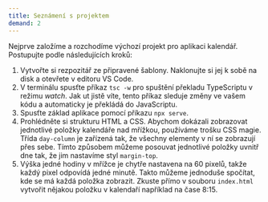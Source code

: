 ```yaml
---
title: Seznámení s projektem
demand: 2
---
```


Nejprve založíme a rozchodíme výchozí projekt pro aplikaci kalendář. Postupujte podle následujících kroků:

1. Vytvořte si rezpozitář ze připravené šablony. Naklonujte si jej k sobě na disk a otevřete v editoru VS Code.
1. V terminálu spusťte příkaz `tsc -w` pro spuštění překladu TypeScriptu v režimu _watch_. Jak ut jistě víte, tento příkaz sleduje změny ve vašem kódu a automaticky je překládá do JavaScriptu.
1. Spusťte základ aplikace pomocí příkazu `npx serve`.
1. Prohlédněte si strukturu HTML a CSS. Abychom dokázali zobrazovat jednotlivé položky kalendáře nad mřížkou, používáme trošku CSS magie. Třída `day-column` je zařízená tak, že všechny elementy v ní se zobrazují přes sebe. Tímto způsobem můžeme posouvat jednotlivé položky uvnitř dne tak, že jim nastavíme styl `margin-top`.
1. Výška jedné hodiny v mřížce je chytře nastavena na 60 pixelů, takže každý pixel odpovídá jedné minutě. Takto můžeme jednoduše spočítat, kde se má každá položka zobrazit. Zkuste přímo v souboru `index.html` vytvořit nějakou položku v kalendaří například na čase 8:15.

